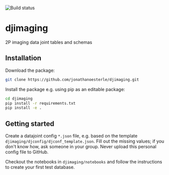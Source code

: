 ![Build status](https://github.com/jonathanoesterle/djimaging/actions/workflows/python-app.yml/badge.svg)

# djimaging
2P imaging data joint tables and schemas

## Installation
Download the package:
```bash
git clone https://github.com/jonathanoesterle/djimaging.git
````

Install the package e.g. using pip as an editable package:
```bash
cd djimaging
pip install -r requirements.txt
pip install -e .
```

## Getting started
Create a datajoint config <code>*.json</code> file,
e.g. based on the template <code>djimaging/djconfig/djconf_template.json</code>.
Fill out the missing values; if you don't know how, ask someone in your group.
Never upload this personal config file to GitHub.

Checkout the notebooks in <code>djimaging/notebooks</code> 
and follow the instructions to create your first test database.